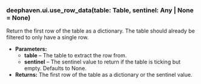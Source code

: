 ### deephaven.ui.use_row_data(table: Table, sentinel: Any | None = None)

Return the first row of the table as a dictionary. The table should already be filtered to only have a single row.

* **Parameters:**
  * **table** – The table to extract the row from.
  * **sentinel** – The sentinel value to return if the table is ticking but empty. Defaults to None.
* **Returns:**
  The first row of the table as a dictionary or the sentinel value.
